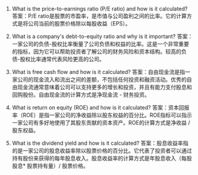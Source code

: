

1. What is the price-to-earnings ratio (P/E ratio) and how is it calculated?
答案：P/E ratio是股票的市盈率，是市值与公司盈利之间的比率。它的计算方式是将公司当前的股票价格除以每股收益（EPS）。

2. What is a company's debt-to-equity ratio and why is it important?
答案：一家公司的负债-股权比率衡量了公司负债和权益的比率。这是一个非常重要的指标，因为它可以帮助投资者了解公司的财务风险和资本结构。较高的负债-股权比率通常代表风险更高的公司。

3. What is free cash flow and how is it calculated?
答案：自由现金流是指一家公司的现金流入和流出之间的差额，不包括任何投资和融资活动。优秀的自由现金流通常意味着公司可以支持更多的增长和投资，并且有能力支付股息和回购股份。自由现金流的计算方式是净现金流 - 财务投资。

4. What is return on equity (ROE) and how is it calculated?
答案：资本回报率（ROE）是指一家公司的净收益除以股东权益的百分比。ROE指标可以指示一家公司有多好地使用了其股东贡献的资本资产。ROE的计算方式是净收益 / 股东权益。

5. What is the dividend yield and how is it calculated?
答案：股息收益率指的是一家公司的股息收益率除以股票价格的百分比。它代表了投资者可以通过持有股份来获得的每年股息收入。股息收益率的计算方式是年股息收入（每股股息* 股票持有量）/ 股票价格。